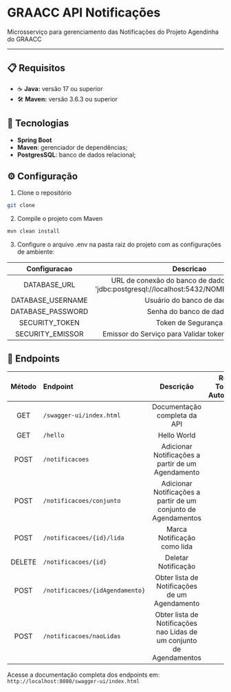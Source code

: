 # GRAACC API Notificações
Microsserviço para gerenciamento das Notificações do Projeto Agendinha do GRAACC

--------------------
## 📋 Requisitos
* ☕ **Java:** versão 17 ou superior
* 🛠️ **Maven:** versão 3.6.3 ou superior

## 📍 Tecnologias
* **Spring Boot**
* **Maven**: gerenciador de dependências;
* **PostgresSQL**: banco de dados relacional;

## ⚙️ Configuração
1. Clone o repositório
``` bash
git clone 
```

2. Compile o projeto com Maven
``` bash
mvn clean install
```

3. Configure o arquivo .env na pasta raiz do projeto com as configurações de ambiente:

|   Configuracao    |                                            Descricao                                             |
|:-----------------:|:------------------------------------------------------------------------------------------------:|
|   DATABASE_URL    | URL de conexão do banco de dados, no formato 'jdbc:postgresql://localhost:5432/NOME_BANCO_DADOS' | 
| DATABASE_USERNAME |                                    Usuário do banco de dados                                     | 
| DATABASE_PASSWORD |                                     Senha do banco de dados                                      | 
|  SECURITY_TOKEN   |                                        Token de Segurança                                        | 
| SECURITY_EMISSOR  |                       Emissor do Serviço para Validar tokens de Segurança                        | 

## 📑 Endpoints

| Método | Endpoint                        |                              Descrição                               | Requer Token de Autorização? |   Restrição de Acesso   |
|:------:|:--------------------------------|:--------------------------------------------------------------------:|:----------------------------:|:-----------------------:|
|  GET   | `/swagger-ui/index.html`        |                     Documentação completa da API                     |              ❌               |                         |
|  GET   | `/hello`                        |                             Hello World                              |              ❌               |                         |
|  POST  | `/notificacoes`                 |          Adicionar Notificações a partir de um Agendamento           |              ✅               |      ADMINISTRADOR      |  
|  POST  | `/notificacoes/conjunto`        |    Adicionar Notificações a partir de um conjunto de Agendamentos    |              ✅               |      ADMINISTRADOR      |  
|  POST  | `/notificacoes/{id}/lida`       |                     Marca Notificação como lida                      |              ✅               | ADMINISTRADOR e USUARIO |  
| DELETE | `/notificacoes/{id}`            |                         Deletar Notificação                          |              ✅               |      ADMINISTRADOR      |  
|  POST  | `/notificacoes/{idAgendamento}` |            Obter lista de Notificações de um Agendamento             |              ✅               | ADMINISTRADOR e USUARIO |
|  POST  | `/notificacoes/naoLidas`        | Obter lista de Notificações nao Lidas de um conjunto de Agendamentos |              ✅               | ADMINISTRADOR e USUARIO |

Acesse a documentação completa dos endpoints em: `http://localhost:8080/swagger-ui/index.html`
